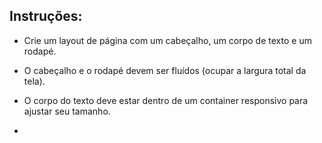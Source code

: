 ## Instruções:
- Crie um layout de página com um cabeçalho, um corpo de texto e um rodapé.

- O cabeçalho e o rodapé devem ser fluídos (ocupar a largura total da tela).

- O corpo do texto deve estar dentro de um container responsivo para ajustar seu tamanho.

- 